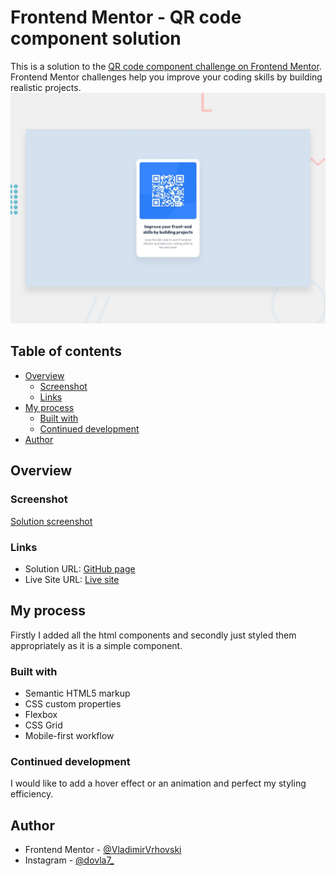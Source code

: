 # Frontend Mentor - QR code component solution

This is a solution to the [QR code component challenge on Frontend Mentor](https://www.frontendmentor.io/challenges/qr-code-component-iux_sIO_H). Frontend Mentor challenges help you improve your coding skills by building realistic projects.
![Design preview for the QR code component coding challenge](./preview.jpg)

## Table of contents

- [Overview](#overview)
  - [Screenshot](#screenshot)
  - [Links](#links)
- [My process](#my-process)
  - [Built with](#built-with)
  - [Continued development](#continued-development)
- [Author](#author)

## Overview

### Screenshot

[Solution screenshot](images/Screenshot.png)

### Links

- Solution URL: [GitHub page](https://github.com/VladimirVrhovski/qr-code-component-main)
- Live Site URL: [Live site](https://vladimirvrhovski.github.io/qr-code-component-main/)

## My process

Firstly I added all the html components and secondly just styled them appropriately as it is a simple component.

### Built with

- Semantic HTML5 markup
- CSS custom properties
- Flexbox
- CSS Grid
- Mobile-first workflow

### Continued development

I would like to add a hover effect or an animation and perfect my styling efficiency.

## Author

- Frontend Mentor - [@VladimirVrhovski](https://www.frontendmentor.io/profile/VladimirVrhovski)
- Instagram - [@dovla7\_](https://www.instagram.com/dovla7_)
